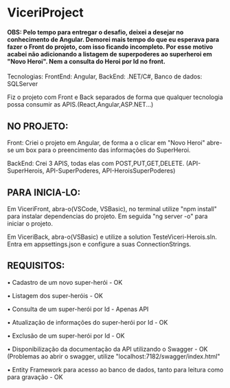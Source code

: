 # ViceriProject

#### OBS: Pelo tempo para entregar o desafio, deixei a desejar no conhecimento de Angular. Demorei mais tempo do que eu esperava para fazer o Front do projeto, com isso ficando incompleto. Por esse motivo acabei não adicionando a listagem de superpoderes ao superheroi em "Novo Heroi". Nem a consulta do Heroi por Id no front.

Tecnologias: 
FrontEnd: Angular,
BackEnd: .NET/C#, 
Banco de dados: SQLServer

Fiz o projeto com Front e Back separados de forma que qualquer tecnologia possa consumir as APIS.(React,Angular,ASP.NET...)

## NO PROJETO:
Front: Criei o projeto em Angular, de forma a o clicar em "Novo Heroi" abre-se um box para o preencimento das informações do SuperHeroi.

BackEnd: Crei 3 APIS, todas elas com POST,PUT,GET,DELETE. (API-SuperHerois, API-SuperPoderes, API-HeroisSuperPoderes)

## PARA INICIA-LO:
Em ViceriFront, abra-o(VSCode, VSBasic), no terminal utilize "npm install" para instalar dependencias do projeto. Em seguida "ng server -o" para iniciar o projeto.


Em ViceriBack, abra-o(VSBasic) e utilize a solution TesteViceri-Herois.sln. Entra em appsettings.json e configure a suas ConnectionStrings.


## REQUISITOS:
 
• Cadastro de um novo super-herói - OK

• Listagem dos super-heróis - OK

• Consulta de um super-herói por Id - Apenas API

• Atualização de informações do super-herói por Id - OK

• Exclusão de um super-herói por Id - OK

• Disponibilização da documentação da API utilizando o Swagger - OK (Problemas ao abrir o swagger, utilize "localhost:7182/swagger/index.html"

• Entity Framework para acesso ao banco de dados, tanto para leitura como para gravação - OK
